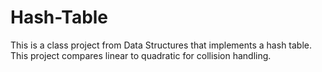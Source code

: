 # Hash-Table
This is a class project from Data Structures that implements a hash table.
This project compares linear to quadratic for collision handling.
